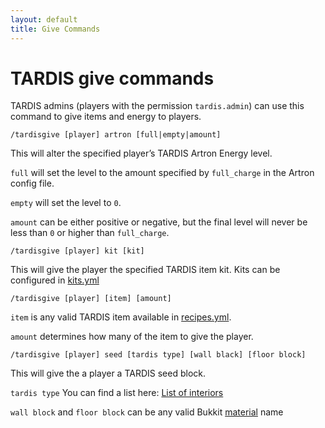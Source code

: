 ```yaml
---
layout: default
title: Give Commands
---
```


# TARDIS give commands

TARDIS admins (players with the permission `tardis.admin`) can use this command to give items and energy to players.

    /tardisgive [player] artron [full|empty|amount]

This will alter the specified player’s TARDIS Artron Energy level.

`full` will set the level to the amount specified by `full_charge` in the Artron config file.

`empty` will set the level to `0`.

`amount` can be either positive or negative, but the final level will never be less than `0` or higher
than `full_charge`.

    /tardisgive [player] kit [kit]

This will give the player the specified TARDIS item kit. Kits can be configured in [kits.yml](kits)

    /tardisgive [player] [item] [amount]

`item` is any valid TARDIS item available in [recipes.yml](recipes).

`amount` determines how many of the item to give the player.

    /tardisgive [player] seed [tardis type] [wall black] [floor block]

This will give the a player a TARDIS seed block.

`tardis type` You can find a list here: [List of interiors](list-of-interiors)

`wall block` and `floor block` can be any valid
Bukkit [material](https://hub.spigotmc.org/stash/projects/SPIGOT/repos/bukkit/browse/src/main/java/org/bukkit/Material.java)
name 
